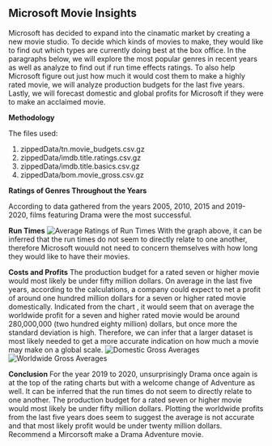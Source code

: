 
## Microsoft Movie Insights

Microsoft has decided to expand into the cinamatic market by creating a new movie studio. To decide which kinds of movies to make, they would like to find out which types are currently doing best at the box office. In the paragraphs below, we will explore the most popular genres in recent years as well as analyze to find out if run time effects ratings. To also help Microsoft figure out just how much it would cost them to make a highly rated movie, we will analyze production budgets for the last five years. Lastly, we will forecast domestic and global profits for Microsoft if they were to make an acclaimed movie.


**Methodology**

The files used:
1. zippedData/tn.movie_budgets.csv.gz
2. zippedData/imdb.title.ratings.csv.gz
3. zippedData/imdb.title.basics.csv.gz
4. zippedData/bom.movie_gross.csv.gz

**Ratings of Genres Throughout the Years**

According to data gathered from the years 2005, 2010, 2015 and 2019-2020, films featuring Drama were the most successful.  

**Run Times**
![Average Ratings of Run Times](https://user-images.githubusercontent.com/79724188/120088299-062e9480-c0bd-11eb-9d06-968076cf1ac4.png)
With the graph above, it can be inferred that the run times do not seem to directly relate to one another, therefore Microsoft wouuld not need to concern themselves with how long they would like to have their movies.

**Costs and Profits**
The production budget for a rated seven or higher movie would most likely be under fifty million dollars. On average in the last five years, according to the calculations, a company could expect to net a profit of around one hundred million dollars for a seven or higher rated movie domestically. Indicated from the chart , it would seem that on average the worldwide profit for a seven and higher rated movie would be around 280,000,000 (two hundred eighty million) dollars, but once more the standard deviation is high. Therefore, we can infer that a larger dataset is most likely needed to get a more accurate indication on how much a movie may make on a global scale.
![Domestic Gross Averages](https://user-images.githubusercontent.com/79724188/120088437-7ab60300-c0be-11eb-88a8-2aa9e66e549b.png)
![Worldwide Gross Averages](https://user-images.githubusercontent.com/79724188/120088456-9e794900-c0be-11eb-8c93-0b02202f5a0c.png)

**Conclusion**
For the year 2019 to 2020, unsurprisingly Drama once again is at the top of the rating charts but with a welcome change of Adventure as well. It can be inferred that the run times do not seem to directly relate to one another. The production budget for a rated seven or higher movie would most likely be under fifty million dollars. Plotting the worldwide profits from the last five years does seem to suggest the average is not accurate and that most likely profit would be under twenty million dollars. Recommend a Mircorsoft make a Drama Adventure movie.
